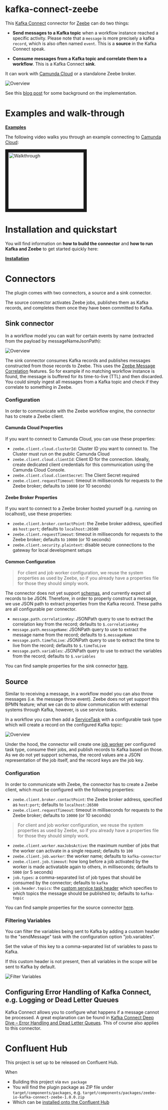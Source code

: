 # kafka-connect-zeebe

This [Kafka Connect](https://docs.confluent.io/current/connect/index.html) connector for [Zeebe](https://zeebe.io) can do two things:

* **Send messages to a Kafka topic** when a workflow instance reached a specific activity. Please note that a `message` is more precisely a kafka `record`, which is also often named `event`. This is a **source** in the Kafka Connect speak.

* **Consume messages from a Kafka topic and correlate them to a workflow**. This is a Kafka Connect **sink**.

It can work with [Camunda Cloud](https://camunda.com/products/cloud/) or a standalone Zeebe broker.

![Overview](doc/images/overview.png)

See this [blog post](https://zeebe.io/blog/2018/12/writing-an-apache-kafka-connector-for-zeebe/) for some background on the implementation.


# Examples and walk-through

**[Examples](examples)**

The following video walks you through an example connecting to [Camunda Cloud](https://camunda.com/products/cloud/):

<a href="http://www.youtube.com/watch?feature=player_embedded&v=Sw-5uOuQPVI" target="_blank"><img src="http://img.youtube.com/vi/Sw-5uOuQPVI/0.jpg" alt="Walkthrough" width="240" height="180" border="10" /></a>


# Installation and quickstart

You will find information on **how to build the connector** and **how to run Kafka and Zeebe** to get started quickly here:

**[Installation](examples#setup)**


# Connectors

The plugin comes with two connectors, a source and a sink connector.

The source connector activates Zeebe jobs, publishes them as Kafka records, and completes them once they have been committed to Kafka.

## Sink connector

In a workflow model you can wait for certain events by name (extracted from the payload by messageNameJsonPath):

![Overview](doc/images/sink-example.png)

The sink connector consumes Kafka records and publishes messages constructed from those records to Zeebe.
This uses the [Zeebe Message Correlation](https://docs.zeebe.io/reference/message-correlation.html) features.
So for example if no matching workflow instance is found, the message is buffered for its time-to-live (TTL) and then discarded.
You could simply ingest all messages from a Kafka topic and check if they correlate to something in Zeebe.

### Configuration

In order to communicate with the Zeebe workflow engine, the connector has to create a Zeebe client. 

#### Camunda Cloud Properties

If you want to connect to Camunda Cloud, you can use these properties:

- `zeebe.client.cloud.clusterId`: Cluster ID you want to connect to. The Cluster must run on the public Camunda Cloud
- `zeebe.client.cloud.clientId`: Client ID for the connection. Ideally, create dedicated client credentials for this communication using the Camunda Cloud Console.
- `zeebe.client.cloud.clientSecret`: The Client Secret required
- `zeebe.client.requestTimeout`: timeout in milliseconds for requests to the Zeebe broker; defaults to `10000` (or 10 seconds)

#### Zeebe Broker Properties

If you want to connect to a Zeebe broker hosted yourself (e.g. running on localhost), use these properties:

- `zeebe.client.broker.contactPoint`: the Zeebe broker address, specified as `host:port`; defaults to `localhost:26500`
- `zeebe.client.requestTimeout`: timeout in milliseconds for requests to the Zeebe broker; defaults to `10000` (or 10 seconds)
- `zeebe.client.security.plaintext`: disable secure connections to the gateway for local development setups


#### Common Configuration

> For client and job worker configuration, we reuse the system properties as used by Zeebe, so if you already have a properties file
  for those they should simply work.

The connector does not yet support [schemas](https://docs.confluent.io/current/schema-registry/connect.html), and currently expect
all records to be JSON. Therefore, in order to properly construct a message, we use JSON path to extract properties from the Kafka
record. These paths are all configurable per connector.

- `message.path.correlationKey`: JSONPath query to use to extract the correlation key from the record; defaults to `$.correlationKey`
- `message.path.messageName`: JSONPath query to use to extract the message name from the record; defaults to `$.messageName`
- `message.path.timeToLive`: JSONPath query to use to extract the time to live from the record; defaults to `$.timeToLive`
- `message.path.variables`: JSONPath query to use to extract the variables from the record; defaults to `$.variables`

You can find sample properties for the sink connector [here](config/quickstart-zeebe-sink.properties).

## Source

Similar to receiving a message, in a workflow model you can also throw messages (i.e. the message throw event). Zeebe does not yet support
this BPMN feature; what we can do to allow communication with external systems through Kafka, however, is use service tasks.

In a workflow you can then add a [ServiceTask](https://docs.zeebe.io/bpmn-workflows/service-tasks.html) with a configurable task type which will create a record on the configured Kafka topic:

![Overview](doc/images/source-example.png)

Under the hood, the connector will create one [job worker](https://docs.zeebe.io/basics/job-workers.html) per configured task type, consume their jobs, and publish records
to Kafka based on those. As we do not yet support schemas, the record values are a JSON representation of the job itself, and the record keys are the job key.

### Configuration

In order to communicate with Zeebe, the connector has to create a Zeebe client, which must be configured with the following properties:

- `zeebe.client.broker.contactPoint`: the Zeebe broker address, specified as `host:port`; defaults to `localhost:26500`
- `zeebe.client.requestTimeout`: timeout in milliseconds for requests to the Zeebe broker; defaults to `10000` (or 10 seconds)

> For client and job worker configuration, we reuse the system properties as used by Zeebe, so if you already have a properties file
  for those they should simply work.

- `zeebe.client.worker.maxJobsActive`: the maximum number of jobs that the worker can activate in a single request; defaults to `100`
- `zeebe.client.job.worker`: the worker name; defaults to `kafka-connector`
- `zeebe.client.job.timeout`: how long before a job activated by the worker is made activatable again to others, in milliseconds; defaults to `5000` (or 5 seconds)
- `job.types`: a comma-separated list of job types that should be consumed by the connector; defaults to `kafka`
- `job.header.topics`: the [custom service task header](https://docs.zeebe.io/bpmn-workflows/service-tasks.html#task-headers) which specifies to which topics the message should be published to; defaults to `kafka-topic`

You can find sample properties for the source connector [here](config/quickstart-zeebe-source.properties).

### Filtering Variables

You can filter the variables being sent to Kafka by adding a custom header to the "sendMessage" task with the configuration option "job.variables".

Set the value of this key to a comma-separated list of variables to pass to Kafka.

If this custom header is not present, then all variables in the scope will be sent to Kafka by default.

![Filter Variables](doc/images/variables-custom-header.png)

## Configuring Error Handling of Kafka Connect, e.g. Logging or Dead Letter Queues

Kafka Connect allows you to configure what happens if a message cannot be processed. A great explanation can be found in [Kafka Connect Deep Dive – Error Handling and Dead Letter Queues](https://www.confluent.io/blog/kafka-connect-deep-dive-error-handling-dead-letter-queues). This of course also applies to this connector.

# Confluent Hub

This project is set up to be released on Confluent Hub.

When
* Building this project via `mvn package`
* You will find the plugin package as ZIP file under `target/components/packages`, e.g. `target/components/packages/zeebe-io-kafka-connect-zeebe-1.0.0.zip`
* Which can be [installed onto the Confluent Hub](https://docs.confluent.io/current/connect/managing/install.html#connect-install-connectors)

